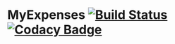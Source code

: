 # MyExpenses [![Build Status](https://travis-ci.com/lfmachadodasilva/myexpenses-backend.svg?branch=master)](https://travis-ci.com/lfmachadodasilva/myexpenses-backend) [![Codacy Badge](https://api.codacy.com/project/badge/Grade/06a721b99cc043978c117751139d1cf6)](https://www.codacy.com/app/lfmachadodasilva/myexpenses-backend?utm_source=github.com&amp;utm_medium=referral&amp;utm_content=lfmachadodasilva/myexpenses-backend&amp;utm_campaign=Badge_Grade)
